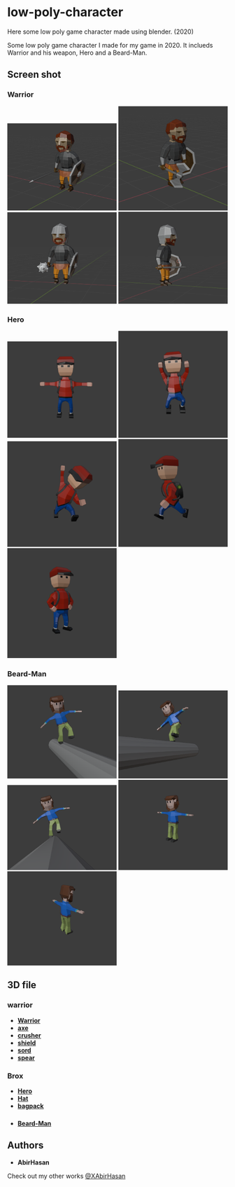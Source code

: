# low-poly-character
 Here some low poly game character made using blender. (2020)

 Some low poly game character I made for my game in 2020. It inclueds Warrior and his weapon, Hero and a Beard-Man.


## Screen shot

### Warrior
<img src="demo/1.png" alt="warrior" width="250"/>  <img src="demo/2.png" alt="warrior" width="250"/>  
<img src="demo/3.png" alt="warrior" width="250"/>  <img src="demo/4.png" alt="warrior" width="250"/> 


### Hero
<img src="demo/5.png" alt="hero" width="250"/>  <img src="demo/6.png" alt="hero" width="250"/> 
<img src="demo/7.png" alt="hero" width="250"/>  <img src="demo/8.png" alt="hero" width="250"/>  <img src="demo/9.png" alt="hero" width="250"/>  

### Beard-Man
<img src="demo/10.png" alt="hero" width="250"/>  <img src="demo/11.png" alt="hero" width="250"/> 
<img src="demo/12.png" alt="hero" width="250"/>  <img src="demo/13.png" alt="hero" width="250"/>  <img src="demo/14.png" alt="hero" width="250"/>  


## 3D file

### warrior

* **[Warrior](https://github.com/XAbirHasan/3D-Basic/blob/master/3d-file/sunglass.fbx)**
* **[axe](https://github.com/XAbirHasan/3D-Basic/blob/master/3d-file/headphone.fbx)**
* **[crusher](https://github.com/XAbirHasan/3D-Basic/blob/master/3d-file/egg.fbx)**
* **[shield](https://github.com/XAbirHasan/3D-Basic/blob/master/3d-file/pigibank.fbx)**
* **[sord](https://github.com/XAbirHasan/3D-Basic/blob/master/3d-file/hat.fbx)**
* **[spear](https://github.com/XAbirHasan/3D-Basic/blob/master/3d-file/dumbel.fbx)**

### Brox
* **[Hero](https://github.com/XAbirHasan/3D-Basic/blob/master/3d-file/pencil.fbx)**
* **[Hat](https://github.com/XAbirHasan/3D-Basic/blob/master/3d-file/shoes.fbx)**
* **[bagpack](https://github.com/XAbirHasan/3D-Basic/blob/master/3d-file/apples.fbx)**

### 
* **[Beard-Man](https://github.com/XAbirHasan/3D-Basic/blob/master/3d-file/apples.fbx)**


## Authors

* **AbirHasan**

Check out my other works [@XAbirHasan](https://github.com/XAbirHasan)

